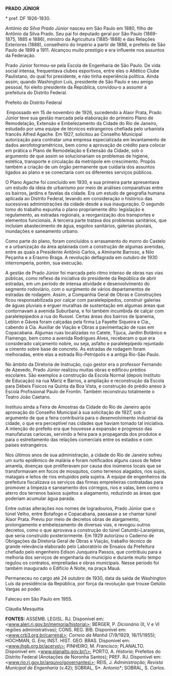 **PRADO JÚNIOR**

\* pref. DF 1926-1930.

*Antônio da Silva Prado Júnior* nasceu em São Paulo em 1880, filho de
Antônio da Silva Prado. Seu pai foi deputado geral por São Paulo
(1869-1875, 1885 e 1886), ministro da Agricultura (1885-1888) e das
Relações Exteriores (1888), conselheiro do Império a partir de 1888, e
prefeito de São Paulo de 1899 a 1911. Alcançou muito prestígio e era
influente nos assuntos da Federação.

Prado Júnior formou-se pela Escola de Engenharia de São Paulo. De vida
social intensa, frequentava clubes esportivos, entre eles o Atlético
Clube Paulistano, do qual foi presidente, e não tinha experiência
política. Ainda assim, quando Washington Luís, presidente de São Paulo e
seu amigo pessoal, foi eleito presidente da República, convidou-o a
assumir a prefeitura do Distrito Federal.

Prefeito do Distrito Federal

 Empossado em 15 de novembro de 1926, sucedendo a Alaor Prata, Prado
Júnior teve sua gestão marcada pela elaboração do primeiro Plano de
Remodelação, Extensão e Embelezamento da Cidade do Rio de Janeiro,
estudado por uma equipe de técnicos estrangeiros chefiada pelo urbanista
francês Alfred Agache. Em 1927, solicitou ao Conselho Municipal
autorização para contratar uma empresa especializada em levantamento de
dados aerofotogramétricos, bem como a aprovação de crédito para colocar
em prática o Plano de Remodelação e Extensão da Cidade, sob o argumento
de que assim se solucionariam os problemas de higiene, estética,
transporte e circulação da metrópole em crescimento. Propôs também a
criação de um órgão permanente que cuidaria dos assuntos ligados ao
plano e se conectaria com os diferentes serviços públicos.

O Plano Agache foi concluído em 1930, e sua primeira parte apresentava
um estudo da ideia de urbanismo por meio de análises comparativas entre
os bairros, jardins e favelas da cidade. Era um estudo de geografia
humana aplicada ao Distrito Federal, levando em consideração o histórico
das sucessivas administrações da cidade desde a sua inauguração. O
segundo tomo do trabalho expunha o plano propriamente dito: legislação e
regulamento, as estradas regionais, a reorganização dos transportes e
elementos funcionais. A terceira parte tratava dos problemas sanitários,
que incluíam abastecimento de água, esgotos sanitários, galerias
pluviais, inundações e saneamento urbano.

Como parte do plano, foram concluídos o arrasamento do morro do Castelo
e a urbanização da área aplainada com a construção de algumas avenidas,
entre as quais a Presidente Antônio Carlos, a Almirante Barroso, a Nilo
Peçanha e a Erasmo Braga. A revolução deflagrada em outubro de 1930
interromperia, porém, sua execução.

A gestão de Prado Júnior foi marcada pelo ritmo intenso de obras nas
vias públicas, como reflexo da iniciativa do presidente da República de
abrir estradas, em um período de intensa atividade e desenvolvimento do
segmento rodoviário, com o surgimento de vários departamentos de
estradas de rodagem. Assim, a Companhia Geral de Obras e Construções
ficou responsabilizada por calçar com paralelepípedos, construir
galerias de águas pluviais e erguer muralhas de sustentação em algumas
áreas que contornavam a avenida Suburbana, e foi também incumbida de
calçar com paralelepípedos a rua do Russel. Certas áreas dos bairros de
Ipanema, Leblon e Gávea foram calçadas pela firma La Fayette Siqueira e
Cia., cabendo à Cia. Auxiliar de Viação e Obras a pavimentação de ruas
em Copacabana. Algumas ruas localizadas no Catete, Tijuca, Jardim
Botânico e Flamengo, bem como a avenida Rodrigues Alves, receberam o que
era considerado calçamento nobre, ou seja, asfalto e paralelepípedo
rejuntado a cimento sobre base de concreto. As estradas de rodagem foram
melhoradas, entre elas a estrada Rio-Petrópolis e a antiga Rio-São
Paulo.

No âmbito da Diretoria de Instrução, cujo gestor era o professor
Fernando de Azevedo, Prado Júnior realizou muitas obras e edificou
prédios escolares. São exemplos a construção da Escola Normal (depois
Instituto de Educação) na rua Mariz e Barros, a ampliação e reconstrução
da Escola para Débeis Físicos na Quinta da Boa Vista, e construção do
prédio anexo à Escola Profissional Paulo de Frontin. Também reconstruiu
totalmente o Teatro João Caetano.

Instituiu ainda a Feira de Amostras da Cidade do Rio de Janeiro após
aprovação do Conselho Municipal à sua solicitação de 1927, sob o
argumento de que a feira contribuiria para o desenvolvimento industrial
da cidade, o que era perceptível nas cidades que haviam tomado tal
iniciativa. A intenção do prefeito era que houvesse a expansão e
progresso das manufaturas cariocas, servindo a feira para a propaganda
dos produtos e para o estreitamento das relações comerciais entre os
estados e com países estrangeiros.

Nos últimos anos de sua administração, a cidade do Rio de Janeiro sofreu
um surto epidêmico de malária e foram notificados alguns casos de febre
amarela, doenças que proliferavam por causa dos inúmeros locais que se
transformavam em focos de mosquitos, como terrenos alagados, rios sujos,
matagais e leitos de rios entupidos pela sujeira. A equipe de
engenheiros da prefeitura fiscalizava os serviços das firmas
empreiteiras contratadas para promover a limpeza e saneamento dos
córregos, rios e valas, bem como o aterro dos terrenos baixos sujeitos a
alagamento, reduzindo as áreas que poderiam acumular água parada.

Entre outras alterações nos nomes de logradouros, Prado Júnior que o
túnel Velho, entre Botafogo e Copacabana, passasse a se chamar túnel
Alaor Prata. Previu por meio de decretos obras de alargamento,
prolongamento e embelezamento de diversas vias, e revogou outros
decretos, como o que aprovava a construção do túnel Catumbi-Laranjeiras,
que seria construído posteriormente. Em 1929 autorizou o Caderno de
Obrigações da Diretoria Geral de Obras e Viação, trabalho técnico de
grande relevância elaborado pelo Laboratório de Ensaios da Prefeitura
chefiado pelo engenheiro Edison Junqueira Passos, que contribuiu para a
melhoria dos serviços de engenharia do município e durante muito tempo
regulou os contratos, empreitadas e obras municipais. Nesse período foi
também inaugurado o Edifício A Noite, na praça Mauá.

Permaneceu no cargo até 24 outubro de 1930, data da saída de Washington
Luís da presidência da República, por força da revolução que trouxe
Getúlio Vargas ao poder.

Faleceu em São Paulo em 1955.

Cláudia Mesquitta

**FONTES:** ASSEMB. LEGISL. RJ. Disponível em:
\<www.alerj.rj.gov.br/memoria/historia\>; BERGER, P. *Dicionário* (II, V
e VI regiões administrativas); CONS. REG. BIB. Disponível em:
\<www.crb3.org.br/carreira\>; *Correio da Manhã* (7/9/1929, 18/11/1955);
HOCHMAN, G. *Era*; INST. HIST. GEO. BRAS. Disponível em:
\<www.ihgb.org.br/acervo\>; PINHEIRO, M. *Francisco*; PLANALTO.
Disponível em: \<www.planalto.gov.br/\>; PORTO, A. *Historia*; Prefeitos
do Distrito Federal (Anotações de Noronha Santos); PREF. RJ. Disponível
em: \<www.rio.rj.gov.br/arquivo/governantes\>; REIS, J. *Administração*;
*Revista Municipal de Engenharia* (v.42); SOBRAL, S*. Antonio*; SOBRAL,
S. *Carlos.*
